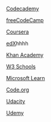 <a href="https://www.codecademy.com/">Codecademy</a>

<a href="https://www.freecodecamp.org/">freeCodeCamp</a>

<a href="https://www.coursera.org//">Coursera</a>

<a href="https://www.edx.com/">edX</a>hhhh

<a href="https://www.khanacademy.org/">Khan Academy</a>

<a href="https://www.w3schools.com/">W3 Schools</a>

<a href="https://docs.microsoft.com/en-us/learn/">Microsoft Learn</a>

<a href="https://www.code.org/">Code.org</a>

<a href="https://www.udacity.com/">Udacity</a>

<a href="https://www.udemy.com/">Udemy</a>

